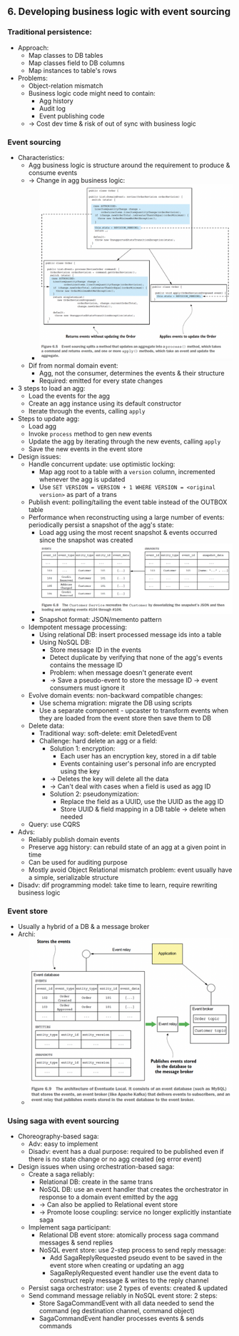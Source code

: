 ## 6. Developing business logic with event sourcing
### Traditional persistence:
- Approach:
  - Map classes to DB tables
  - Map classes field to DB columns
  - Map instances to table's rows
- Problems:
  - Object-relation mismatch
  - Business logic code might need to contain:
    - Agg history
    - Audit log
    - Event publishing code
  - -> Cost dev time & risk of out of sync with business logic
### Event sourcing
- Characteristics:
  - Agg business logic is structure around the requirement to produce & consume events
  - -> Change in agg business logic:
    - <img src="../../resources/microservices-patterns/6.5.png" alt="drawing" width="500"/>
  - Dif from normal domain event:
    - Agg, not the consumer, determines the events & their structure
    - Required: emitted for every state changes
- 3 steps to load an agg:
  - Load the events for the agg
  - Create an agg instance using its default constructor
  - Iterate through the events, calling `apply`
- Steps to update agg:
  - Load agg
  - Invoke `process` method to gen new events
  - Update the agg by iterating through the new events, calling `apply`
  - Save the new events in the event store
- Design issues:
  - Handle concurrent update: use optimistic locking:
    - Map agg root to a table with a `version` column, incremented whenever the agg is updated
    - Use `SET VERSION = VERSION + 1 WHERE VERSION = <original version>` as part of a trans
  - Publish event: polling/tailing the event table instead of the OUTBOX table
  - Performance when reconstructing using a large number of events: periodically persist a snapshot of the agg's state:
    - Load agg using the most recent snapshot & events occurred since the snapshot was created
    - <img src="../../resources/microservices-patterns/6.8.png" alt="drawing" width="500"/>
    - Snapshot format: JSON/memento pattern
  - Idempotent message processing:
    - Using relational DB: insert processed message ids into a table
    - Using NoSQL DB:
      - Store message ID in the events
      - Detect duplicate by verifying that none of the agg's events contains the message ID
      - Problem: when message doesn't generate event
      - -> Save a pseudo-event to store the message ID -> event consumers must ignore it
  - Evolve domain events: non-backward compatible changes:
    - Use schema migration: migrate the DB using scripts
    - Use a separate component - upcaster to transform events when they are loaded from the event store then save them to DB
  - Delete data:
    - Traditional way: soft-delete: emit DeletedEvent
    - Challenge: hard delete an agg or a field:
      - Solution 1: encryption:
        - Each user has an encryption key, stored in a dif table
        - Events containing user's personal info are encrypted using the key
      - -> Deletes the key will delete all the data
      - -> Can't deal with cases when a field is used as agg ID
      - Solution 2: pseudonymization:
        - Replace the field as a UUID, use the UUID as the agg ID
        - Store UUID & field mapping in a DB table -> delete when needed
  - Query: use CQRS
- Advs:
  - Reliably publish domain events
  - Preserve agg history: can rebuild state of an agg at a given point in time
  - Can be used for auditing purpose
  - Mostly avoid Object Relational mismatch problem: event usually have a simple, serializable structure
- Disadv: dif programming model: take time to learn, require rewriting business logic
### Event store
- Usually a hybrid of a DB & a message broker
- Archi:
  - <img src="../../resources/microservices-patterns/6.9.png" alt="drawing" width="500"/>
### Using saga with event sourcing
- Choreography-based saga:
  - Adv: easy to implement
  - Disadv: event has a dual purpose: required to be published even if there is no state change or no agg created (eg error event)
- Design issues when using orchestration-based saga:
  - Create a saga reliably:
    - Relational DB: create in the same trans
    - NoSQL DB: use an event handler that creates the orchestrator in response to a domain event emitted by the agg
    - -> Can also be applied to Relational event store
    - -> Promote loose coupling: service no longer explicitly instantiate saga
  - Implement saga participant:
    - Relational DB event store: atomically process saga command messages & send replies
    - NoSQL event store: use 2-step process to send reply message:
      - Add SagaReplyRequested pseudo event to be saved in the event store when creating or updating an agg
      - SagaReplyRequested event handler use the event data to construct reply message & writes to the reply channel
  - Persist saga orchestrator: use 2 types of events: created & updated
  - Send command message reliably in NoSQL event store: 2 steps:
    - Store SagaCommandEvent with all data needed to send the command (eg destination channel, command object)
    - SagaCommandEvent handler processes events & sends commands